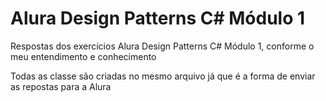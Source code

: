 # Alura Design Patterns C# Módulo 1

Respostas dos exercícios Alura Design Patterns C# Módulo 1, conforme o meu entendimento e conhecimento

Todas as classe são criadas no mesmo arquivo já que é a forma de enviar as repostas para a Alura
